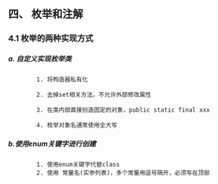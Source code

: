 ## 四、 枚举和注解

### 4.1 枚举的两种实现方式

##### a. 自定义实现枚举类

```
		1. 将构造器私有化

		2. 去掉set相关方法，不允许外部修改属性

		3. 在类内部直接创造固定的对象，public static final xxx

		4. 枚举对象名通常使用全大写
```

##### b.使用enum关键字进行创建

```
		1. 使用enum关键字代替class
		2. 使用 常量名(实参列表)，多个常量用逗号隔开，必须写在顶部
```
